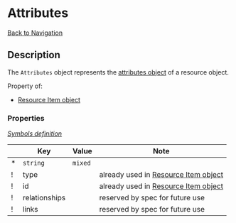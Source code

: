 # Attributes
[Back to Navigation](README.md)

## Description

The `Attributes` object represents the [attributes object](http://jsonapi.org/format/#document-resource-object-attributes) of a resource object.

Property of:
- [Resource Item object](objects-resource-item.md)

### Properties

_[Symbols definition](objects-introduction.md#symbols)_

|     | Key | Value | Note |
| --- | --- | ----- | ---- |
| *   | `string` | `mixed` |  |
| !   | type |   | already used in [Resource Item object](objects-resource-item.md) |
| !   | id | | already used in [Resource Item object](objects-resource-item.md) |
| !   | relationships | | reserved by spec for future use |
| !   | links | | reserved by spec for future use |
